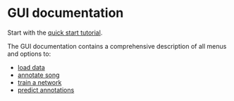 # GUI documentation
Start with the [quick start tutorial](/quick_start).

The GUI documentation contains a comprehensive description of all menus and options to:
- [load data](load)
- [annotate song](annotate)
- [train a network](train)
- [predict annotations](predict)
